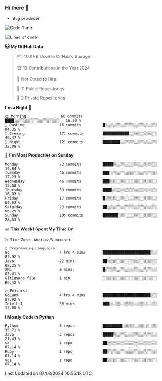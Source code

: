 ### Hi there 👋
* Bug producer


<!--START_SECTION:waka-->
![Code Time](http://img.shields.io/badge/Code%20Time-1%2C125%20hrs%201%20min-blue)

![Lines of code](https://img.shields.io/badge/From%20Hello%20World%20I%27ve%20Written-84.3%20thousand%20lines%20of%20code-blue)

**🐱 My GitHub Data** 

> 📦 40.9 kB Used in GitHub's Storage 
 > 
> 🏆 13 Contributions in the Year 2024
 > 
> 🚫 Not Opted to Hire
 > 
> 📜 11 Public Repositories 
 > 
> 🔑 2 Private Repositories 
 > 
**I'm a Night 🦉** 

```text
🌞 Morning                60 commits          ████░░░░░░░░░░░░░░░░░░░░░   16.30 % 
🌆 Daytime                16 commits          █░░░░░░░░░░░░░░░░░░░░░░░░   04.35 % 
🌃 Evening                171 commits         ████████████░░░░░░░░░░░░░   46.47 % 
🌙 Night                  121 commits         ████████░░░░░░░░░░░░░░░░░   32.88 % 
```
📅 **I'm Most Productive on Sunday** 

```text
Monday                   73 commits          █████░░░░░░░░░░░░░░░░░░░░   19.84 % 
Tuesday                  45 commits          ███░░░░░░░░░░░░░░░░░░░░░░   12.23 % 
Wednesday                46 commits          ███░░░░░░░░░░░░░░░░░░░░░░   12.50 % 
Thursday                 59 commits          ████░░░░░░░░░░░░░░░░░░░░░   16.03 % 
Friday                   17 commits          █░░░░░░░░░░░░░░░░░░░░░░░░   04.62 % 
Saturday                 23 commits          ██░░░░░░░░░░░░░░░░░░░░░░░   06.25 % 
Sunday                   105 commits         ███████░░░░░░░░░░░░░░░░░░   28.53 % 
```


📊 **This Week I Spent My Time On** 

```text
🕑︎ Time Zone: America/Vancouver

💬 Programming Languages: 
Go                       4 hrs 4 mins        ██████████████████████░░░   87.92 % 
Java                     22 mins             ██░░░░░░░░░░░░░░░░░░░░░░░   08.25 % 
XML                      9 mins              █░░░░░░░░░░░░░░░░░░░░░░░░   03.41 % 
GitIgnore file           1 min               ░░░░░░░░░░░░░░░░░░░░░░░░░   00.42 % 

🔥 Editors: 
GoLand                   4 hrs 4 mins        ██████████████████████░░░   87.92 % 
IntelliJ                 33 mins             ███░░░░░░░░░░░░░░░░░░░░░░   12.08 % 
```

**I Mostly Code in Python** 

```text
Python                   5 repos             █████████░░░░░░░░░░░░░░░░   35.71 % 
Java                     3 repos             █████░░░░░░░░░░░░░░░░░░░░   21.43 % 
Go                       1 repo              ██░░░░░░░░░░░░░░░░░░░░░░░   07.14 % 
Ruby                     1 repo              ██░░░░░░░░░░░░░░░░░░░░░░░   07.14 % 
Vue                      1 repo              ██░░░░░░░░░░░░░░░░░░░░░░░   07.14 % 
```




 Last Updated on 07/03/2024 00:55:18 UTC
<!--END_SECTION:waka-->

